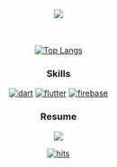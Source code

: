 <div align=center>
  <img src="https://capsule-render.vercel.app/api?type=soft&color=2c2c2c&height=100&section=header&text=Hello%20I'm%20TaeHo!&fontSize=50&fontColor=1CA673" />
  
  <br>
  <br>
  <br>

  <a href="#">![Top Langs](https://github-readme-stats.vercel.app/api/top-langs/?username=mintaeh0&layout=compact&theme=dark)</a>
  ### Skills
  <a href="#">![dart](https://img.shields.io/badge/Dart-0175C2?style=for-the-badge&logo=dart&logoColor=white)</a>
  <a href="#">![flutter](https://img.shields.io/badge/Flutter-02569B?style=for-the-badge&logo=flutter&logoColor=white)</a>
  <a href="#">![firebase](https://img.shields.io/badge/Firebase-039BE5?style=for-the-badge&logo=Firebase&logoColor=white)</a>

  
  ### Resume
  <a href="https://bit.ly/4d0FAAn">![](https://img.shields.io/badge/Notion-000000?style=for-the-badge&logo=Notion&logoColor=white)</a>
  
  <a href="#">![hits](https://hits.seeyoufarm.com/api/count/incr/badge.svg?url=https%3A%2F%2Fgithub.com%2Fmintaeh0&count_bg=%2379C83D&title_bg=%23555555&icon=&icon_color=%23E7E7E7&title=hits&edge_flat=false)</a>

</div>
